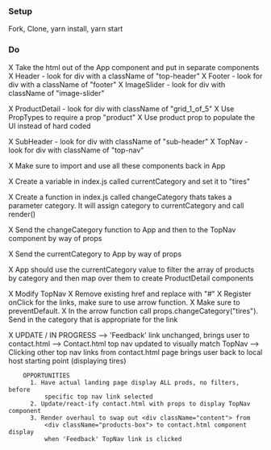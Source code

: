 ### Setup
Fork, Clone, yarn install, yarn start

### Do
X Take the html out of the App component and put in separate components
X Header - look for div with a className of "top-header"
X Footer - look for div with a className of "footer"
X ImageSlider - look for div with className of "image-slider"

  X ProductDetail - look for div with className of "grid_1_of_5"
    X Use PropTypes to require a prop "product"
    X Use product prop to populate the UI instead of hard coded

X SubHeader - look for div with className of "sub-header"
X TopNav - look for div with className of "top-nav"

X Make sure to import and use all these components back in App

X Create a variable in index.js called currentCategory and set it to "tires"

X Create a function in index.js called changeCategory thats takes a parameter category. It will assign category to currentCategory and call render()

X Send the changeCategory function to App and then to the TopNav component by way of props

X Send the currentCategory to App by way of props

X App should use the currentCategory value to filter the array of products by category and then map over them to create ProductDetail components

X Modify TopNav
  X Remove existing href and replace with "#"
  X Register onClick for the links, make sure to use arrow function. X Make sure to preventDefault.
  X In the arrow function call props.changeCategory("tires"). Send in the category that is appropriate for the link

  X UPDATE / IN PROGRESS
    --> 'Feedback' link unchanged, brings user to contact.html
    --> Contact.html top nav updated to visually match TopNav
    --> Clicking other top nav links from contact.html page brings
        user back to local host starting point (displaying tires)

        OPPORTUNITIES
          1. Have actual landing page display ALL prods, no filters, before
              specific top nav link selected
          2. Update/react-ify contact.html with props to display TopNav component
          3. Render overhaul to swap out <div className="content"> from
              <div className="products-box"> to contact.html component display
              when 'Feedback' TopNav link is clicked

